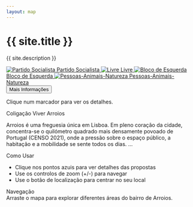 ```yaml
---
layout: map
---
```


<div class="map-overlay bg-white bg-opacity-75 rounded-3 p-3 shadow">
  <h1 class="h4 fw-semibold text-dark mb-2">{{ site.title }}</h1>
  <p class="text-muted mb-0 small">{{ site.description }}</p>

  <!-- Political Party Links -->
  <div class="mt-3 pt-2">
    <div class="d-flex gap-3 flex-wrap align-items-center">
      <a href="https://ps.pt" target="_blank" class="party-link" title="Partido Socialista">
        <img src="{{ '/assets/images/ps-logo.svg' | relative_url }}" alt="Partido Socialista" class="party-logo">
        <span class="visually-hidden">Partido Socialista</span>
      </a>
      <a href="https://partidolivre.pt" target="_blank" class="party-link" title="Livre">
        <img src="{{ '/assets/images/livre-logo.svg' | relative_url }}" alt="Livre" class="party-logo">
        <span class="visually-hidden">Livre</span>
      </a>
      <a href="https://bloco.org" target="_blank" class="party-link" title="Bloco de Esquerda">
        <img src="{{ '/assets/images/be-logo.svg' | relative_url }}" alt="Bloco de Esquerda" class="party-logo">
        <span class="visually-hidden">Bloco de Esquerda</span>
      </a>
      <a href="https://pan.com.pt" target="_blank" class="party-link" title="Pessoas-Animais-Natureza">
        <img src="{{ '/assets/images/pan-logo.svg' | relative_url }}" alt="Pessoas-Animais-Natureza" class="party-logo">
        <span class="visually-hidden">Pessoas-Animais-Natureza</span>
      </a>
    </div>
  </div>

  <button type="button" class="btn btn-primary btn-sm mt-3 fw-medium shadow-sm" id="moreInfoBtn">
    <i class="bi bi-info-circle me-2"></i>Mais Informações
  </button>
</div>

<!-- Side Panel Content Templates -->
<div class="d-none">
  <!-- Default content -->
  <div id="defaultContent" class="panel-content" data-content-type="default" data-panel-title="Detalhes da Proposta">
    <div class="text-center py-5">
      <i class="bi bi-geo-alt text-muted" style="font-size: 3rem;"></i>
      <p class="text-muted mt-3 mb-0">Clique num marcador para ver os detalhes.</p>
    </div>
  </div>

  <!-- General info content template -->
  <div id="generalInfoContent" class="panel-content" data-content-type="general" data-panel-title="Informações Gerais">
    <div class="mb-3 pb-2 border-bottom">
      <div class="fw-semibold text-body-secondary small text-uppercase mb-1">Coligação Viver Arroios</div>
      <p class="text-dark">
          Arroios é uma freguesia única em Lisboa. Em pleno coração da cidade, concentra-se o quilómetro quadrado mais densamente povoado de Portugal (CENSO 2021), onde a pressão sobre o espaço público, a habitação e a mobilidade se sente todos os dias.
          ...
      </p>
    </div>
    <div class="mb-3 pb-2 border-bottom">
      <div class="fw-semibold text-body-secondary small text-uppercase mb-1">Como Usar</div>
      <div class="text-dark">
        <ul class="mb-0">
          <li>Clique nos pontos azuis para ver detalhes das propostas</li>
          <li>Use os controlos de zoom (+/-) para navegar</li>
          <li>Use o botão de localização para centrar no seu local</li>
        </ul>
      </div>
    </div>
    <div class="mb-0">
      <div class="fw-semibold text-body-secondary small text-uppercase mb-1">Navegação</div>
      <div class="text-dark">Arraste o mapa para explorar diferentes áreas do bairro de Arroios.</div>
    </div>
  </div>

  <!-- Marker details content container -->
  <div id="markerContent" class="panel-content" data-content-type="marker" data-panel-title="Detalhes da Proposta">
    <!-- This will be populated dynamically by JavaScript -->
  </div>
</div>
